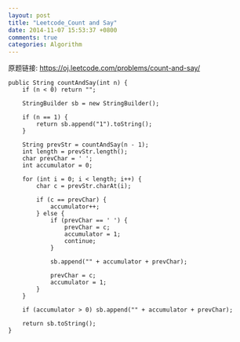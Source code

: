 ```yaml
---
layout: post
title: "Leetcode_Count and Say"
date: 2014-11-07 15:53:37 +0800
comments: true
categories: Algorithm
---
```


原题链接: https://oj.leetcode.com/problems/count-and-say/

<!-- more -->

    public String countAndSay(int n) {
		if (n < 0) return "";
		
		StringBuilder sb = new StringBuilder();
		
		if (n == 1) {
			return sb.append("1").toString();
		}
		
		String prevStr = countAndSay(n - 1);
		int length = prevStr.length();
		char prevChar = ' '; 
		int accumulator = 0;

		for (int i = 0; i < length; i++) {
			char c = prevStr.charAt(i);
			
			if (c == prevChar) {
				accumulator++;
			} else {
				if (prevChar == ' ') {
					prevChar = c;
					accumulator = 1;
					continue;
				}
				
				sb.append("" + accumulator + prevChar);
				
				prevChar = c;
				accumulator = 1;
			}
		}
		
		if (accumulator > 0) sb.append("" + accumulator + prevChar);
		
		return sb.toString();
    }